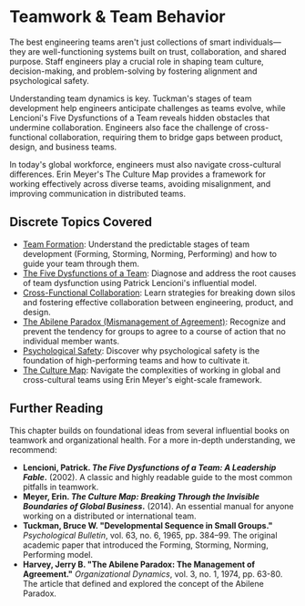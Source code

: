 # Teamwork & Team Behavior

The best engineering teams aren't just collections of smart individuals—they are well-functioning systems built on trust, collaboration, and shared purpose. Staff engineers play a crucial role in shaping team culture, decision-making, and problem-solving by fostering alignment and psychological safety.

Understanding team dynamics is key. Tuckman's stages of team development help engineers anticipate challenges as teams evolve, while Lencioni's Five Dysfunctions of a Team reveals hidden obstacles that undermine collaboration. Engineers also face the challenge of cross-functional collaboration, requiring them to bridge gaps between product, design, and business teams.

In today's global workforce, engineers must also navigate cross-cultural differences. Erin Meyer's The Culture Map provides a framework for working effectively across diverse teams, avoiding misalignment, and improving communication in distributed teams.

## Discrete Topics Covered

* [Team Formation](team-formation.md): Understand the predictable stages of team development (Forming, Storming, Norming, Performing) and how to guide your team through them.
* [The Five Dysfunctions of a Team](five-dysfunctions.md): Diagnose and address the root causes of team dysfunction using Patrick Lencioni's influential model.
* [Cross-Functional Collaboration](cross-functional-collaboration.md): Learn strategies for breaking down silos and fostering effective collaboration between engineering, product, and design.
* [The Abilene Paradox (Mismanagement of Agreement)](mismanagement-agreement.md): Recognize and prevent the tendency for groups to agree to a course of action that no individual member wants.
* [Psychological Safety](psychological-safety.md): Discover why psychological safety is the foundation of high-performing teams and how to cultivate it.
* [The Culture Map](culture-map.md): Navigate the complexities of working in global and cross-cultural teams using Erin Meyer's eight-scale framework.

## Further Reading

This chapter builds on foundational ideas from several influential books on teamwork and organizational health. For a more in-depth understanding, we recommend:

*   **Lencioni, Patrick. *The Five Dysfunctions of a Team: A Leadership Fable*.** (2002). A classic and highly readable guide to the most common pitfalls in teamwork.
*   **Meyer, Erin. *The Culture Map: Breaking Through the Invisible Boundaries of Global Business*.** (2014). An essential manual for anyone working on a distributed or international team.
*   **Tuckman, Bruce W. "Developmental Sequence in Small Groups."** *Psychological Bulletin*, vol. 63, no. 6, 1965, pp. 384–99. The original academic paper that introduced the Forming, Storming, Norming, Performing model.
*   **Harvey, Jerry B. "The Abilene Paradox: The Management of Agreement."** *Organizational Dynamics*, vol. 3, no. 1, 1974, pp. 63-80. The article that defined and explored the concept of the Abilene Paradox.
